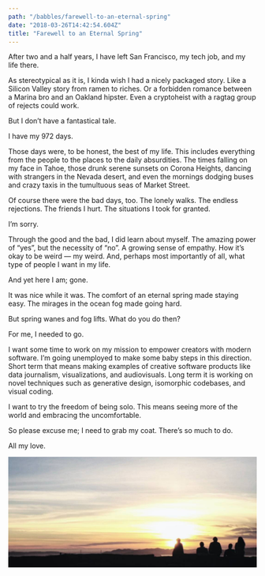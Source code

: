 ```yaml
---
path: "/babbles/farewell-to-an-eternal-spring"
date: "2018-03-26T14:42:54.604Z"
title: "Farewell to an Eternal Spring"
---
```


After two and a half years, I have left San Francisco, my tech job, and my life there.

As stereotypical as it is, I kinda wish I had a nicely packaged story. Like a Silicon Valley story from ramen to riches. Or a forbidden romance between a Marina bro and an Oakland hipster. Even a cryptoheist with a ragtag group of rejects could work.

But I don’t have a fantastical tale.

I have my 972 days.

Those days were, to be honest, the best of my life. This includes everything from the people to the places to the daily absurdities. The times falling on my face in Tahoe, those drunk serene sunsets on Corona Heights, dancing with strangers in the Nevada desert, and even the mornings dodging buses and crazy taxis in the tumultuous seas of Market Street.

Of course there were the bad days, too. The lonely walks. The endless rejections. The friends I hurt. The situations I took for granted.

I’m sorry.

Through the good and the bad, I did learn about myself. The amazing power of “yes”, but the necessity of “no”. A growing sense of empathy. How it’s okay to be weird — my weird. And, perhaps most importantly of all, what type of people I want in my life.

And yet here I am; gone.

It was nice while it was. The comfort of an eternal spring made staying easy. The mirages in the ocean fog made going hard.

But spring wanes and fog lifts. What do you do then?

For me, I needed to go.

I want some time to work on my mission to empower creators with modern software. I’m going unemployed to make some baby steps in this direction. Short term that means making examples of creative software products like data journalism, visualizations, and audiovisuals. Long term it is working on novel techniques such as generative design, isomorphic codebases, and visual coding.

I want to try the freedom of being solo. This means seeing more of the world and embracing the uncomfortable.

So please excuse me; I need to grab my coat. There’s so much to do.

All my love.

<div>
  <img src="berkeley-sunset.jpg"></img>
</div>

